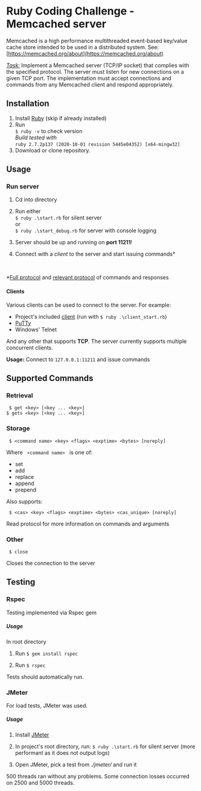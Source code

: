 # Ruby Coding Challenge - Memcached server
Memcached is a high performance multithreaded event-based key/value cache store intended to be used in a distributed system.
See: [https://memcached.org/about](https://memcached.org/about)

*[Task:](https://github.com/moove-it/coding-challenges/blob/master/ruby.md)*
Implement a Memcached server (TCP/IP socket) that complies with the specified protocol.
The server must listen for new connections on a given TCP port. The implementation must accept connections and commands from any Memcached client and respond appropriately.

## Installation

 1. Install [Ruby](https://www.ruby-lang.org/en/downloads/)  (skip if already installed)
 2. Run<br />
`$ ruby -v`  to check version 
<br/>*Build tested with*
<br/>`ruby 2.7.2p137 (2020-10-01 revision 5445e04352) [x64-mingw32]`  
3. Download or clone repository.

## Usage
### Run server
1. Cd into directory

2. Run either<br/>
 `$ ruby .\start.rb` for silent server<br/>
or<br/>
 `$ ruby .\start_debug.rb` for server with console logging  

2. Server should be up and running on **port 11211**! 

3. Connect with a *client* to the server and start issuing commands*
<br/>

*[Full protocol](https://github.com/memcached/memcached/blob/master/doc/protocol.txt) and [relevant protocol](./protocol) of commands and responses

#### Clients

Various clients can be used to connect to the server. For example:

- Project's included [client](./lib/memcached_client) (run with `$ ruby .\client_start.rb`)
- [PuTTy](https://www.putty.org/)
- Windows' Telnet

And any other that supports **TCP**.
The server currently supports multiple concurrent clients.

**Usage:** Connect to `127.0.0.1:11211` and issue commands

## Supported Commands
### Retrieval
 ` $ get <key> [<key ... <key>]`
<br/> `$ gets <key> [<key ... <key>]`

### Storage

   ` $ <command name> <key> <flags> <exptime> <bytes> [noreply]`
   
Where  &nbsp; `<command name>` &nbsp; is one of:
- set
- add
- replace
- append
- prepend

Also supports:

  ` $ <cas> <key> <flags> <exptime> <bytes> <cas_unique> [noreply]`

Read protocol for more information on commands and arguments
### Other
` $ close`

Closes the connection to the server
## Testing

### Rspec

Testing implemented via Rspec gem

##### Usage

In root directory

1. Run
 `$ gem install rspec`

2. Run
 `$ rspec`


Tests should automatically run.

### JMeter

For load tests, JMeter was used.

##### Usage

1. Install [JMeter](https://jmeter.apache.org/download_jmeter.cgi)

2. In project's root directory, run:
 `$ ruby .\start.rb` for silent server (more performant as it does not output logs)

3. Open JMeter, pick a test from *./jmeter/*  and run it

500 threads ran without any problems. Some connection losses occurred on 2500 and 5000 threads.